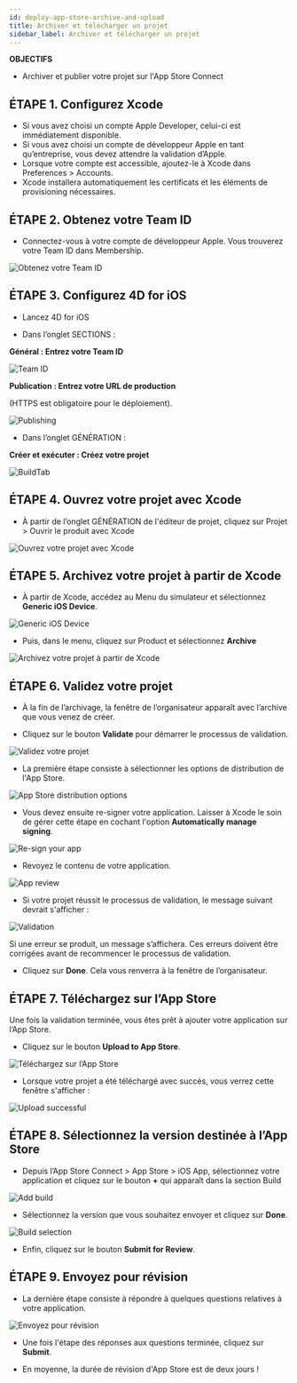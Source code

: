 ```yaml
---
id: deploy-app-store-archive-and-upload
title: Archiver et télécharger un projet
sidebar_label: Archiver et télécharger un projet
---
```

<div class = "objectives"> 

**OBJECTIFS**

* Archiver et publier votre projet sur l'App Store Connect</div> 

## ÉTAPE 1. Configurez Xcode

* Si vous avez choisi un compte Apple Developer, celui-ci est immédiatement disponible. 
* Si vous avez choisi un compte de développeur Apple en tant qu’entreprise, vous devez attendre la validation d’Apple.
* Lorsque votre compte est accessible, ajoutez-le à Xcode dans Preferences > Accounts.
* Xcode installera automatiquement les certificats et les éléments de provisioning nécessaires. 

## ÉTAPE 2. Obtenez votre Team ID

* Connectez-vous à votre compte de développeur Apple. Vous trouverez votre Team ID dans Membership.

![Obtenez votre Team ID](assets/deploy-in-house/Team-ID-4D-for-iOS.png)

## ÉTAPE 3. Configurez 4D for iOS

* Lancez 4D for iOS

* Dans l’onglet SECTIONS :

**Général : Entrez votre Team ID**

![Team ID](assets/deploy-app-store/Team-ID.png)

**Publication : Entrez votre URL de production**

(HTTPS est obligatoire pour le déploiement).

![Publishing](assets/deploy-app-store/Publishing.png)

* Dans l’onglet GÉNÉRATION :

**Créer et exécuter : Créez votre projet**

![BuildTab](assets/deploy-app-store/BuildTab.png)

## ÉTAPE 4. Ouvrez votre projet avec Xcode

* À partir de l’onglet GÉNÉRATION de l'éditeur de projet, cliquez sur Projet > Ouvrir le produit avec Xcode

![Ouvrez votre projet avec Xcode](assets/deploy-in-house/Open-your-project-Xcode-4D-for-iOS.png)

## ÉTAPE 5. Archivez votre projet à partir de Xcode

* À partir de Xcode, accédez au Menu du simulateur et sélectionnez **Generic iOS Device**.

![Generic iOS Device](assets/deploy-in-house/Deployment-Generic-iOS-Device.png)

* Puis, dans le menu, cliquez sur Product et sélectionnez **Archive**

![Archivez votre projet à partir de Xcode](assets/deploy-in-house/Archive-your-Project.png)

## ÉTAPE 6. Validez votre projet

* À la fin de l’archivage, la fenêtre de l’organisateur apparaît avec l’archive que vous venez de créer.

* Cliquez sur le bouton **Validate** pour démarrer le processus de validation.

![Validez votre projet](assets/deploy-app-store/Organizer-Project-Validation.png)

* La première étape consiste à sélectionner les options de distribution de l'App Store.

![App Store distribution options](assets/deploy-app-store/App-Store-Distribution-options.png)

* Vous devez ensuite re-signer votre application. Laisser à Xcode le soin de gérer cette étape en cochant l'option **Automatically manage signing**.

![Re-sign your app](assets/deploy-app-store/Re-sign-your-App.png)

* Revoyez le contenu de votre application.

![App review](assets/deploy-app-store/Review-App.png)

* Si votre projet réussit le processus de validation, le message suivant devrait s'afficher :

![Validation](assets/deploy-app-store/Archive-validation-complete.png)

Si une erreur se produit, un message s’affichera. Ces erreurs doivent être corrigées avant de recommencer le processus de validation.

* Cliquez sur **Done**. Cela vous renverra à la fenêtre de l’organisateur.

## ÉTAPE 7. Téléchargez sur l’App Store

Une fois la validation terminée, vous êtes prêt à ajouter votre application sur l’App Store.

* Cliquez sur le bouton **Upload to App Store**.

![Téléchargez sur l’App Store](assets/deploy-app-store/Upload-to-AppStore.png)

* Lorsque votre projet a été téléchargé avec succès, vous verrez cette fenêtre s'afficher :

![Upload successful](assets/deploy-app-store/upload-Successful.png)

## ÉTAPE 8. Sélectionnez la version destinée à l’App Store

* Depuis l’App Store Connect > App Store > iOS App, sélectionnez votre application et cliquez sur le bouton **+** qui apparaît dans la section Build

![Add build](assets/deploy-app-store/Add-build-app-store-connect.png)

* Sélectionnez la version que vous souhaitez envoyer et cliquez sur **Done**.

![Build selection](assets/deploy-app-store/Select-build-app-store-connect.png)

* Enfin, cliquez sur le bouton **Submit for Review**.

## ÉTAPE 9. Envoyez pour révision

* La dernière étape consiste à répondre à quelques questions relatives à votre application. 

![Envoyez pour révision](assets/deploy-app-store/Export-Compliance-Content-Rights-Advertising-Identifer.png)

* Une fois l'étape des réponses aux questions terminée, cliquez sur **Submit**.

* En moyenne, la durée de révision d'App Store est de deux jours !